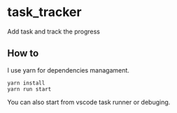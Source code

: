 # task_tracker
Add task and track the progress  

## How to

I use yarn for dependencies managament.
```
yarn install
yarn run start
```

You can also start from vscode task runner or debuging.  